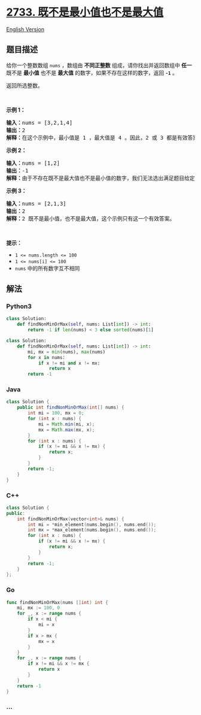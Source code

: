 # [2733. 既不是最小值也不是最大值](https://leetcode.cn/problems/neither-minimum-nor-maximum)

[English Version](/solution/2700-2799/2733.Neither%20Minimum%20nor%20Maximum/README_EN.md)

## 题目描述

<!-- 这里写题目描述 -->

<p>给你一个整数数组 <code>nums</code> ，数组由 <strong>不同正整数</strong> 组成，请你找出并返回数组中 <strong>任一</strong> 既不是 <strong>最小值</strong> 也不是 <strong>最大值</strong> 的数字，如果不存在这样的数字，返回 <strong><code>-1</code></strong> 。</p>

<p>返回所选整数。</p>

<p>&nbsp;</p>

<p><strong>示例 1：</strong></p>

<pre><strong>输入：</strong>nums = [3,2,1,4]
<strong>输出：</strong>2
<strong>解释：</strong>在这个示例中，最小值是 1 ，最大值是 4 。因此，2 或 3 都是有效答案。
</pre>

<p><strong>示例 2：</strong></p>

<pre><strong>输入：</strong>nums = [1,2]
<strong>输出：</strong>-1
<strong>解释：</strong>由于不存在既不是最大值也不是最小值的数字，我们无法选出满足题目给定条件的数字。因此，不存在答案，返回 -1 。
</pre>

<p><strong>示例 3：</strong></p>

<pre><strong>输入：</strong>nums = [2,1,3]
<strong>输出：</strong>2
<strong>解释：</strong>2 既不是最小值，也不是最大值，这个示例只有这一个有效答案。 
</pre>

<p>&nbsp;</p>

<p><strong>提示：</strong></p>

<ul>
	<li><code>1 &lt;= nums.length &lt;= 100</code></li>
	<li><code>1 &lt;= nums[i] &lt;= 100</code></li>
	<li><code>nums</code> 中的所有数字互不相同</li>
</ul>

## 解法

<!-- 这里可写通用的实现逻辑 -->

<!-- tabs:start -->

### **Python3**

<!-- 这里可写当前语言的特殊实现逻辑 -->

```python
class Solution:
    def findNonMinOrMax(self, nums: List[int]) -> int:
        return -1 if len(nums) < 3 else sorted(nums)[1]
```

```python
class Solution:
    def findNonMinOrMax(self, nums: List[int]) -> int:
        mi, mx = min(nums), max(nums)
        for x in nums:
            if x != mi and x != mx:
                return x
        return -1
```

### **Java**

<!-- 这里可写当前语言的特殊实现逻辑 -->

```java
class Solution {
    public int findNonMinOrMax(int[] nums) {
        int mi = 100, mx = 0;
        for (int x : nums) {
            mi = Math.min(mi, x);
            mx = Math.max(mx, x);
        }
        for (int x : nums) {
            if (x != mi && x != mx) {
                return x;
            }
        }
        return -1;
    }
}
```

### **C++**

```cpp
class Solution {
public:
    int findNonMinOrMax(vector<int>& nums) {
        int mi = *min_element(nums.begin(), nums.end());
        int mx = *max_element(nums.begin(), nums.end());
        for (int x : nums) {
            if (x != mi && x != mx) {
                return x;
            }
        }
        return -1;
    }
};
```

### **Go**

```go
func findNonMinOrMax(nums []int) int {
	mi, mx := 100, 0
	for _, x := range nums {
		if x < mi {
			mi = x
		}
		if x > mx {
			mx = x
		}
	}
	for _, x := range nums {
		if x != mi && x != mx {
			return x
		}
	}
	return -1
}
```

### **...**

```

```

<!-- tabs:end -->
